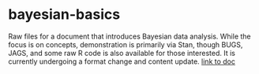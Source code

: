 # bayesian-basics

Raw files for a document that introduces Bayesian data analysis. While the focus is on concepts, demonstration is primarily via Stan, though BUGS, JAGS, and some raw R code is also available for those interested. It is currently undergoing a format change and content update.  [link to doc](https://m-clark.github.io/docs/IntroBayes.html)
